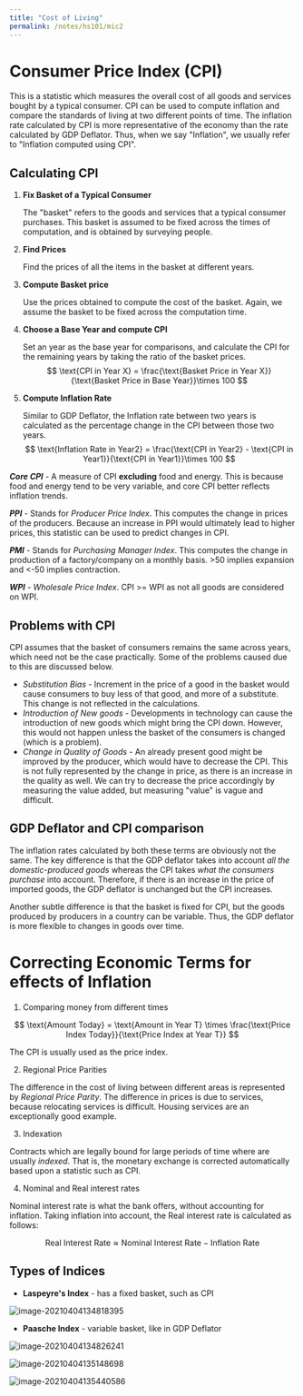 ```yaml
---
title: "Cost of Living"
permalink: /notes/hs101/mic2
---
```


# Consumer Price Index (CPI)

This is a statistic which measures the overall cost of all goods and services bought by a typical consumer. CPI can be used to compute inflation and compare the standards of living at two different points of time. The inflation rate calculated by CPI is more representative of the economy than the rate calculated by GDP Deflator. Thus, when we say "Inflation", we usually refer to "Inflation computed using CPI".

## Calculating CPI

1. **Fix Basket of a Typical Consumer**

   The "basket" refers to the goods and services that a typical consumer purchases. This basket is assumed to be fixed across the times of computation, and is obtained by surveying people.

2. **Find Prices**

   Find the prices of all the items in the basket at different years.

3. **Compute Basket price**

   Use the prices obtained to compute the cost of the basket. Again, we assume the basket to be fixed across the computation time.

4. **Choose a Base Year and compute CPI**

   Set an year as the base year for comparisons, and calculate the CPI for the remaining years by taking the ratio of the basket prices.
   $$
   \text{CPI in Year X} = \frac{\text{Basket Price in Year X}}{\text{Basket Price in Base Year}}\times 100
   $$

5. **Compute Inflation Rate**

   Similar to GDP Deflator, the Inflation rate between two years is calculated as the percentage change in the CPI between those two years.
   $$
   \text{Inflation Rate in Year2} = \frac{\text{CPI in Year2} - \text{CPI in Year1}}{\text{CPI in Year1}}\times 100
   $$



***Core CPI*** - A measure of CPI **excluding** food and energy. This is because food and energy tend to be very variable, and core CPI better reflects inflation trends.

***PPI*** - Stands for *Producer Price Index*. This computes the change in prices of the producers. Because an increase in PPI would ultimately lead to higher prices, this statistic can be used to predict changes in CPI.

***PMI*** - Stands for *Purchasing Manager Index*. This computes the change in production of a factory/company on a monthly basis. >50 implies expansion and <-50 implies contraction.

***WPI*** - *Wholesale Price Index*. CPI >= WPI as not all goods are considered on WPI.

## Problems with CPI

CPI assumes that the basket of consumers remains the same across years, which need not be the case practically. Some of the problems caused due to this are discussed below.

- *Substitution Bias* - Increment in the price of a good in the basket would cause consumers to buy less of that good, and more of a substitute. This change is not reflected in the calculations.
- *Introduction of New goods* - Developments in technology can cause the introduction of new goods which might bring the CPI down. However, this would not happen unless the basket of the consumers is changed (which is a problem).
- *Change in Quality of Goods* - An already present good might be improved by the producer, which would have to decrease the CPI. This is not fully represented by the change in price, as there is an increase in the quality as well. We can try to decrease the price accordingly by measuring the value added, but measuring "value" is vague and difficult.



## GDP Deflator and CPI comparison

The inflation rates calculated by both these terms are obviously not the same. The key difference is that the GDP deflator takes into account *all the domestic-produced goods* whereas the CPI takes *what the consumers purchase* into account. Therefore, if there is an increase in the price of imported goods, the GDP deflator is unchanged but the CPI increases.

Another subtle difference is that the basket is fixed for CPI, but the goods produced by producers in a country can be variable. Thus, the GDP deflator is more flexible to changes in goods over time.



# Correcting Economic Terms for effects of Inflation

1. Comparing money from different times

$$
\text{Amount Today} = \text{Amount in Year T} \times \frac{\text{Price Index Today}}{\text{Price Index at Year T}}
$$

The CPI is usually used as the price index.


2. Regional Price Parities

The difference in the cost of living between different areas is represented by *Regional Price Parity*. The difference in prices is due to services, because relocating services is difficult. Housing services are an exceptionally good example.


3. Indexation

Contracts which are legally bound for large periods of time where are usually *indexed*. That is, the monetary exchange is corrected automatically based upon a statistic such as CPI.


4. Nominal and Real interest rates

Nominal interest rate is what the bank offers, without accounting for inflation. Taking inflation into account, the Real interest rate is calculated as follows:

$$
\text{Real Interest Rate} \approx \text{Nominal Interest Rate} - \text{Inflation Rate}
$$


## Types of Indices

- **Laspeyre's Index** - has a fixed basket, such as CPI

 ![image-20210404134818395](C:\Users\akash\AppData\Roaming\Typora\typora-user-images\image-20210404134818395.png)
- **Paasche Index** - variable basket, like in GDP Deflator

![image-20210404134826241](C:\Users\akash\AppData\Roaming\Typora\typora-user-images\image-20210404134826241.png)

![image-20210404135148698](C:\Users\akash\AppData\Roaming\Typora\typora-user-images\image-20210404135148698.png)

![image-20210404135440586](C:\Users\akash\AppData\Roaming\Typora\typora-user-images\image-20210404135440586.png)




